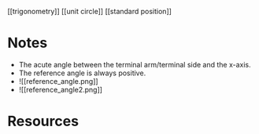 [[trigonometry]]
[[unit circle]]
[[standard position]]

# Notes
- The acute angle between the terminal arm/terminal side and the x-axis. 
- The reference angle is always positive.
- ![[reference_angle.png]]
- ![[reference_angle2.png]]

# Resources